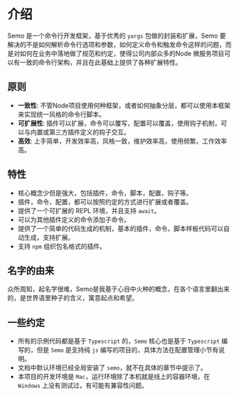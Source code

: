# 介绍

Semo 是一个命令行开发框架，基于优秀的 `yargs` 包做的封装和扩展，Semo 要解决的不是如何解析命令行选项和参数，如何定义命令和触发命令这样的问题，而是对如何在业务中落地做了规范和约定，使得公司内部众多的Node 微服务项目可以有一致的命令行架构，并且在此基础上提供了各种扩展特性。

## 原则

- **一致性**: 不管Node项目使用何种框架，或者如何抽象分层，都可以使用本框架来实现统一风格的命令行脚本。
- **可扩展性**: 插件可以扩展，命令可以覆写，配置可以覆盖，使用钩子机制，可以与内置或第三方插件定义的钩子交互。
- **高效**: 上手简单，开发效率高，风格一致，维护效率高，使用频繁，工作效率高。

## 特性

- 核心概念少但是强大，包括插件，命令，脚本，配置，钩子等。
- 插件，命令，配置，都可以按照约定的方式进行扩展或者覆盖。
- 提供了一个可扩展的 REPL 环境，并且支持 `await`。
- 可以为其他插件定义的命令添加子命令。
- 提供了一个简单的代码生成的机制，基本的插件，命令，脚本样板代码可以自动生成，支持扩展。
- 支持 `npm` 组织包名格式的插件。

## 名字的由来

众所周知，起名字很难，Semo是我基于心目中火种的概念，在各个语言里翻出来的，是世界语里种子的含义，寓意起点和希望。

## 一些约定

- 所有的示例代码都是基于 `Typescript` 的，`Semo` 核心也是基于 `Typescript` 编写的，但是 `Semo` 是支持纯 `js` 编写的项目的，具体方法在配置管理小节有说明。
- 文档中默认环境已经全局安装了 `semo`，就不在具体的章节中提示了。
- 本项目的开发环境是 `Mac`，运行环境除了本机就是线上的容器环境，在 `Windows` 上没有测试过，有可能有兼容性问题。
